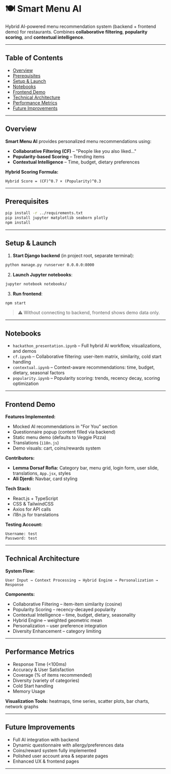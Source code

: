 # 🍽 Smart Menu AI

Hybrid AI-powered menu recommendation system (backend + frontend demo) for restaurants. Combines **collaborative filtering**, **popularity scoring**, and **contextual intelligence**.

---

## Table of Contents

* [Overview](#overview)
* [Prerequisites](#prerequisites)
* [Setup & Launch](#setup--launch)
* [Notebooks](#notebooks)
* [Frontend Demo](#frontend-demo)
* [Technical Architecture](#technical-architecture)
* [Performance Metrics](#performance-metrics)
* [Future Improvements](#future-improvements)

---

## Overview

**Smart Menu AI** provides personalized menu recommendations using:

* **Collaborative Filtering (CF)** – "People like you also liked…"
* **Popularity-based Scoring** – Trending items
* **Contextual Intelligence** – Time, budget, dietary preferences

**Hybrid Scoring Formula:**

```
Hybrid Score = (CF)^0.7 × (Popularity)^0.3
```

---

## Prerequisites

```bash
pip install -r ../requirements.txt
pip install jupyter matplotlib seaborn plotly
npm install
```

---

## Setup & Launch

1. **Start Django backend** (in project root, separate terminal):

```bash
python manage.py runserver 0.0.0.0:8000
```

2. **Launch Jupyter notebooks**:

```bash
jupyter notebook notebooks/
```

3. **Run frontend**:

```bash
npm start
```

> ⚠️ Without connecting to backend, frontend shows demo data only.

---

## Notebooks

* `hackathon_presentation.ipynb` – Full hybrid AI workflow, visualizations, and demos
* `cf.ipynb` – Collaborative filtering: user-item matrix, similarity, cold start handling
* `contextual.ipynb` – Context-aware recommendations: time, budget, dietary, seasonal factors
* `popularity.ipynb` – Popularity scoring: trends, recency decay, scoring optimization

---

## Frontend Demo

**Features Implemented:**

* Mocked AI recommendations in "For You" section
* Questionnaire popup (content filled via backend)
* Static menu demo (defaults to Veggie Pizza)
* Translations (`i18n.js`)
* Demo visuals: cart, coins/rewards system

**Contributors:**

* **Lemma Dorsaf Rofia:** Category bar, menu grid, login form, user slide, translations, `App.jsx`, styles
* **Ali Djerdi:** Navbar, card styling

**Tech Stack:**

* React.js + TypeScript
* CSS & TailwindCSS
* Axios for API calls
* i18n.js for translations

**Testing Account:**

```
Username: test
Password: test
```

---

## Technical Architecture

**System Flow:**

```
User Input → Context Processing → Hybrid Engine → Personalization → Response
```

**Components:**

* Collaborative Filtering – item-item similarity (cosine)
* Popularity Scoring – recency-decayed popularity
* Contextual Intelligence – time, budget, dietary, seasonality
* Hybrid Engine – weighted geometric mean
* Personalization – user preference integration
* Diversity Enhancement – category limiting

---

## Performance Metrics

* Response Time (<100ms)
* Accuracy & User Satisfaction
* Coverage (% of items recommended)
* Diversity (variety of categories)
* Cold Start handling
* Memory Usage

**Visualization Tools:** heatmaps, time series, scatter plots, bar charts, network graphs

---

## Future Improvements

* Full AI integration with backend
* Dynamic questionnaire with allergy/preferences data
* Coins/reward system fully implemented
* Polished user account area & separate pages
* Enhanced UX & frontend pages

---
